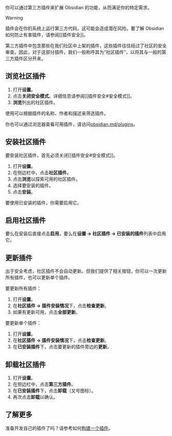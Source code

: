 
你可以通过第三方插件来扩展 Obsidian 的功能，从而满足你的特定需求。

> [!warning]
> 插件会在你的系统上运行第三方代码，这可能会造成潜在风险。要了解 Obsidian 如何防止有害插件，请参阅[[插件安全]]。

第三方插件中包含那些在我们社区中上架的插件，这些插件往往经过了社区的安全审查。因此，对于这部分插件，我们一般称呼其为“社区插件”，以将其与一般的第三方插件区分开来。

## 浏览社区插件

1. 打开**设置**。
2. 点击**关闭安全模式**。详细信息请参阅[[插件安全#安全模式]]。
3. **浏览**列出的社区插件。

使用可以根据插件的名称、作者和描述来筛选插件。

你也可以通过浏览器查看可用插件，请访问[obsidian.md/plugins](https://obsidian.md/plugins)。

## 安装社区插件

要安装社区插件，首先必须关闭[[插件安全#安全模式]]。

1. 打开**设置**。
2. 在侧边栏中，点击**社区插件**。
3. 点击**浏览**以探索可用的社区插件。
4. 选择要安装的插件。
5. 点击**安装**。

要使用已安装的插件，你需要启用它。

## 启用社区插件

要么在安装后直接点击**启用**，要么在**设置 → 社区插件 → 已安装的插件**列表中启用它。

## 更新插件

出于安全考虑，社区插件不会自动更新。但我们提供了相关按钮，你可以一次更新所有插件，也可以更新单个插件。

要更新所有插件：

1. 打开**设置**。
2. 在**社区插件 → 插件安装情况**下，点击**检查更新**。
3. 如果有更新可用，点击**全部更新**。

要更新单个插件：

1. 打开**设置**。
2. 在**社区插件 → 插件安装情况**下，点击**检查更新**。
3. 在**已安装插件**下，点击要更新的插件旁边的**更新**。

## 卸载社区插件

1. 打开**设置**。
2. 在侧边栏中，点击**第三方插件**。
3. 在**已安装插件**下，点击**卸载**（叉号图标）。
4. 再次点击**卸载**以确认。

## 了解更多

准备开发自己的插件了吗？请参考如何[构建一个插件](https://docs.obsidian.md/Plugins/Getting+started/Build+a+plugin)。